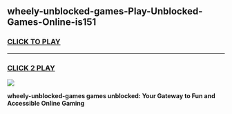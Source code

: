
## wheely-unblocked-games-Play-Unblocked-Games-Online-is151
<h3>
<a href="https://premium76.site?title=wheely-unblocked-games&ref=25A">CLICK TO PLAY</a></h3>
<hr>

<h3>
<a href="https://premium76.site?title=wheely-unblocked-games&ref=25A">CLICK 2 PLAY</a>
  
</h3>

<a href="https://premium76.site?title=wheely-unblocked-games&ref=25A"><img src="https://clearcache.store/games.png"></a>


**wheely-unblocked-games games unblocked: Your Gateway to Fun and Accessible Online Gaming**
